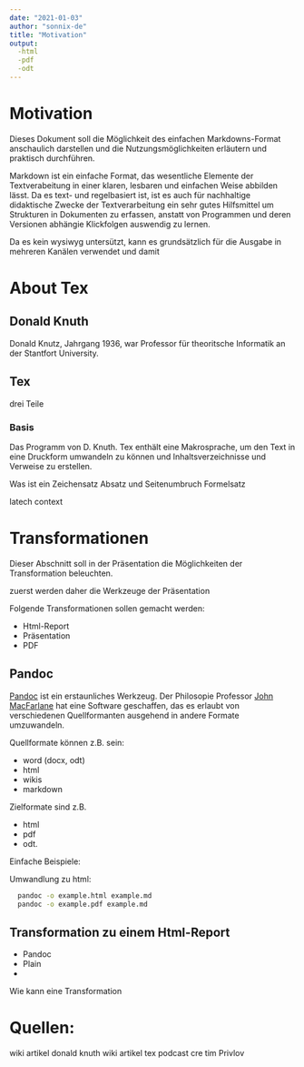 ```yaml
---
date: "2021-01-03"
author: "sonnix-de"
title: "Motivation"
output: 
  -html
  -pdf
  -odt
---
```


# Motivation

Dieses Dokument soll die Möglichkeit des einfachen Markdowns-Format anschaulich darstellen und die Nutzungsmöglichkeiten erläutern und praktisch durchführen. 

Markdown ist ein einfache Format, das wesentliche Elemente der Textverabeitung in einer klaren, lesbaren und einfachen Weise abbilden lässt. Da es text- und regelbasiert ist, ist es auch für nachhaltige didaktische Zwecke der Textverarbeitung ein sehr gutes Hilfsmittel um Strukturen in Dokumenten zu erfassen, anstatt von Programmen und deren Versionen abhängie Klickfolgen auswendig zu lernen.

Da es kein wysiwyg untersützt, kann es grundsätzlich für die Ausgabe in mehreren Kanälen verwendet und damit 


# About Tex

## Donald Knuth

Donald Knutz, Jahrgang 1936, war Professor für theoritsche Informatik an der Stantfort University.


## Tex

drei Teile

### Basis 

Das Programm von D. Knuth. Tex enthält eine Makrosprache, um den Text in eine Druckform umwandeln zu können und Inhaltsverzeichnisse und Verweise zu erstellen. 

Was ist ein Zeichensatz
Absatz und Seitenumbruch
Formelsatz

latech
context

# Transformationen

Dieser Abschnitt soll in der Präsentation die Möglichkeiten der Transformation beleuchten.

zuerst werden daher die Werkzeuge der Präsentation 

Folgende Transformationen sollen gemacht werden:

* Html-Report 
* Präsentation 
* PDF
 


## Pandoc

[Pandoc](https://pandoc.org/) ist ein erstaunliches Werkzeug. Der Philosopie Professor [John MacFarlane](https://johnmacfarlane.net/) hat eine Software geschaffen, das es erlaubt von verschiedenen Quellformanten ausgehend in andere Formate umzuwandeln. 

Quellformate können z.B. sein:
* word (docx, odt)
* html 
* wikis
* markdown

Zielformate sind z.B. 

* html 
* pdf
* odt.

Einfache Beispiele:

Umwandlung zu html:
 
``` bash
  pandoc -o example.html example.md
  pandoc -o example.pdf example.md
```

## 

## Transformation zu einem Html-Report

* Pandoc
* Plain 
* 

Wie kann eine Transformation

# Quellen:

wiki artikel donald knuth
wiki artikel tex
podcast cre tim Privlov


